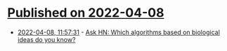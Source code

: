 # [Published on 2022-04-08](index.md)

* [2022-04-08, 11:57:31](https://news.ycombinator.com/item?id=30955837) - [Ask HN: Which algorithms based on biological ideas do you know?](https://news.ycombinator.com/item?id=30955837)
